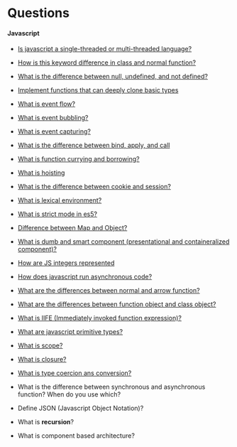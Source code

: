 # Questions

#### Javascript

- [Is javascript a single-threaded or multi-threaded language?](https://github.com/wnyao/learning-notes/blob/master/javascript/nodejs/event-loop.md)
- [How is this keyword difference in class and normal function?](https://github.com/wnyao/learning-notes/blob/master/javascript/javascript/this.md)
- [What is the difference between null, undefined, and not defined?](https://github.com/wnyao/learning-notes/blob/master/javascript/javascript/null-undefined-notdefined.md)
- [Implement functions that can deeply clone basic types](https://github.com/wnyao/learning-notes/blob/master/javascript/javascript/how-to/clone.md)
- [What is event flow?](https://github.com/wnyao/learning-notes/blob/master/javascript/javascript/event-flow.md)
- [What is event bubbling?](https://github.com/wnyao/learning-notes/blob/master/javascript/javascript/event-flow.md)
- [What is event capturing?](https://github.com/wnyao/learning-notes/blob/master/javascript/javascript/event-flow.md)
- [What is the difference between bind, apply, and call](https://github.com/wnyao/learning-notes/blob/master/javascript/javascript/apply-vs-call-vs-bind.md)
- [What is function currying and borrowing?](https://github.com/wnyao/learning-notes/blob/master/javascript/javascript/apply-vs-call-vs-bind.md)
- [What is hoisting](https://github.com/wnyao/learning-notes/blob/master/javascript/javascript/hoisting.md)
- [What is the difference between cookie and session?](https://github.com/wnyao/learning-notes/blob/master/javascript/javascript/storage.md)
- [What is lexical environment?](https://github.com/wnyao/learning-notes/blob/master/javascript/javascript/lexical-environment.md)
- [What is strict mode in es5?](https://github.com/wnyao/learning-notes/blob/master/javascript/javascript/strict-mode.md)
- [Difference between Map and Object?](https://github.com/wnyao/learning-notes/blob/master/javascript/javascript/map-object.md)
- [What is dumb and smart component (presentational and containeralized component)?](https://medium.com/@thejasonfile/dumb-components-and-smart-components-e7b33a698d43)
- [How are JS integers represented](https://github.com/wnyao/learning-notes/blob/master/javascript/floating-point-representation.md)
- [How does javascript run asynchronous code?](https://github.com/wnyao/learning-notes/blob/master/javascript/nodejs/event-loop.md)
- [What are the differences between normal and arrow function?](https://github.com/wnyao/learning-notes/blob/master/javascript/javascript/this.md)
- [What are the differences between function object and class object?](https://github.com/wnyao/learning-notes/blob/master/javascript/javascript/function-class.md)
- [What is IIFE (Immediately invoked function expression)?](https://github.com/wnyao/learning-notes/blob/master/javascript/javascript/IIFE.md)
- [What are javascript primitive types?](https://github.com/wnyao/learning-notes/blob/master/javascript/javascript/primitive-types.md)
- [What is scope?](https://github.com/wnyao/learning-notes/blob/master/javascript/javascript/scope.md)
- [What is closure?](https://github.com/wnyao/learning-notes/blob/master/javascript/javascript/scope.md)
- [What is type coercion ans conversion?](https://github.com/wnyao/learning-notes/blob/master/javascript/javascript/coercion-conversion.md)

- What is the difference between synchronous and asynchronous function? When do you use which?
- Define JSON (Javascript Object Notation)?
- What is **recursion**?
- What is component based architecture?

